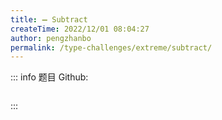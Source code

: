 ```yaml
---
title: ➖ Subtract
createTime: 2022/12/01 08:04:27
author: pengzhanbo
permalink: /type-challenges/extreme/subtract/
---
```


::: info 题目
Github: []()

```ts
```
:::
